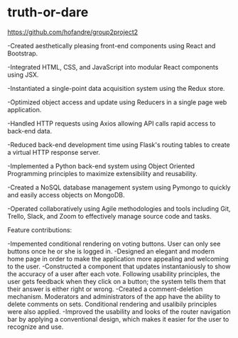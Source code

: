 # truth-or-dare

https://github.com/hofandre/group2project2

-Created aesthetically pleasing front-end components using React and Bootstrap.

-Integrated HTML, CSS, and JavaScript into modular React components using JSX.

-Instantiated a single-point data acquisition system using the Redux store.

-Optimized object access and update using Reducers in a single page web application.

-Handled HTTP requests using Axios allowing API calls rapid access to back-end data.

-Reduced back-end development time using Flask's routing tables to create a virtual HTTP response server.

-Implemented a Python back-end system using Object Oriented Programming principles to maximize extensibility and reusability.

-Created a NoSQL database management system using  Pymongo to quickly and easily access objects on MongoDB.

-Operated collaboratively using Agile methodologies and tools including Git, Trello, Slack, and Zoom to effectively manage source code and tasks.

Feature contributions:

-Impemented conditional rendering on voting buttons. User can only see buttons once he or she is logged in.
-Designed an elegant and modern home page in order to make the application more appealing and welcoming to the user.
-Constructed a component that updates instantaniously to show the accuracy of a user after each vote. Following usability principles, the user gets feedback when they click on a button; the system tells them that their answer is either right or wrong.
-Created a comment-deletion mechanism. Moderators and administrators of the app have the ability to delete comments on sets. Conditional rendering and usalibily principles were also applied.
-Improved the usability and looks of the router navigation bar by applying a conventional design, which makes it easier for the user to recognize and use.
